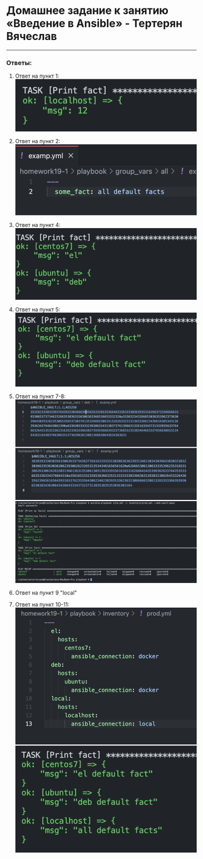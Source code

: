 # Домашнее задание к занятию «Введение в Ansible» - Тертерян Вячеслав

---

### Ответы:

1. Ответ на пункт 1:  
![alt text](https://github.com/Marsianec/homework19-1/blob/main/img/1.png)   
  
2. Ответ на пункт 2:  
![alt text](https://github.com/Marsianec/homework19-1/blob/main/img/2.png)  
  
3. Ответ на пункт 4:   
![alt text](https://github.com/Marsianec/homework19-1/blob/main/img/3.png)   
  
4. Ответ на пункт 5:  
![alt text](https://github.com/Marsianec/homework19-1/blob/main/img/4.png)   
  
5. Ответ на пункт 7-8:   
![alt text](https://github.com/Marsianec/homework19-1/blob/main/img/5.png)
![alt text](https://github.com/Marsianec/homework19-1/blob/main/img/6.png)   
![alt text](https://github.com/Marsianec/homework19-1/blob/main/img/7.png)  

6. Ответ на пункт 9 "local"   
  
7. Ответ на пункт 10-11:   
![alt text](https://github.com/Marsianec/homework19-1/blob/main/img/8.png)   
![alt text](https://github.com/Marsianec/homework19-1/blob/main/img/9.png)   


  